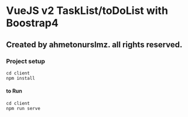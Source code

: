 # VueJS v2  TaskList/toDoList with Boostrap4

## Created by ahmetonurslmz. all rights reserved.

### Project setup
```
cd client
npm install
```
#### to Run
```
cd client
npm run serve
```